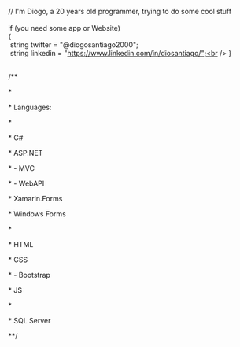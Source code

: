 // I'm Diogo, a 20 years old programmer, trying to do some cool stuff<br />
<br />
if (you need some app or Website)<br />
{<br />
  &nbsp;string twitter = "@diogosantiago2000";<br />
  &nbsp;string linkedin = "https://www.linkedin.com/in/diosantiago/";<br />
}<br />
<br />

<p>/**</p>
<p>*</p>
<p>* Languages:</p>
<p>*</p>
<p>* C#</p>
<p>* ASP.NET</p>
<p>*    - MVC</p>
<p>*    - WebAPI</p>
<p>* Xamarin.Forms</p>
<p>* Windows Forms</p>
<p>*</p>
<p>* HTML</p> 
<p>* CSS</p>
<p>*    - Bootstrap</p>
<p>* JS</p>
<p>*</p>
<p>* SQL Server</p>
<p>**/</p>
